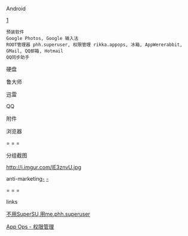 
Android

[1](https://www.v2ex.com/t/364530#rikka.appops)

```
预装软件
Google Photos, Google 输入法
ROOT管理器 phh.superuser, 权限管理 rikka.appops, 冰箱, AppWererabbit,
GMail, QQ邮箱, Hotmail
QQ同步助手

```

硬盘

鲁大师

迅雷

QQ

附件

浏览器

= = =

分组截图

http://i.imgur.com/lE3znvU.jpg

anti-marketing[-](https://www.v2ex.com/t/303607#啊啊啊我又走错地方了)
[-](https://github.com/7900ms/000nottheater_deserted_systemlibrary/blob/master/supplementary/slang-MARKETING.md#知道狗狗本身就有不同的品种(breed))

= = =

links

[不用SuperSU,用me.phh.superuser](https://play.google.com/store/apps/details?id=me.phh.superuser)

[App Ops - 权限管理](https://play.google.com/store/apps/details?id=rikka.appops)
